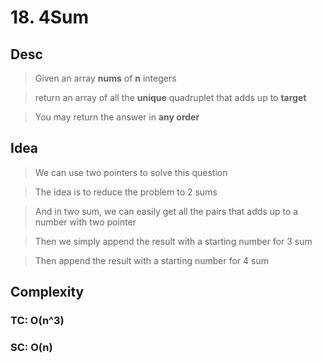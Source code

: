 # 18. 4Sum

## Desc

> Given an array **nums** of **n** integers

> return an array of all the **unique** quadruplet that adds up to **target**

> You may return the answer in **any order**

## Idea

> We can use two pointers to solve this question

> The idea is to reduce the problem to 2 sums

> And in two sum, we can easily get all the pairs that adds up to a number with two pointer

> Then we simply append the result with a starting number for 3 sum

> Then append the result with a starting number for 4 sum

## Complexity

### TC: O(n^3)

### SC: O(n)